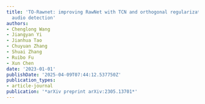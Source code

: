 ```yaml
---
title: 'TO-Rawnet: improving RawNet with TCN and orthogonal regularization for fake
  audio detection'
authors:
- Chenglong Wang
- Jiangyan Yi
- Jianhua Tao
- Chuyuan Zhang
- Shuai Zhang
- Ruibo Fu
- Xun Chen
date: '2023-01-01'
publishDate: '2025-04-09T07:44:12.537750Z'
publication_types:
- article-journal
publication: '*arXiv preprint arXiv:2305.13701*'
---
```

